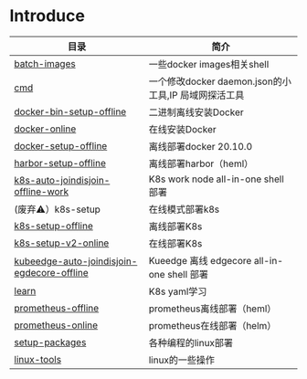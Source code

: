 # Introduce
| 目录                                                         | 简介                                                 |
| ------------------------------------------------------------ | ---------------------------------------------------- |
| [batch-images](https://github.com/Piwriw/k8s_example_tools/tree/master/batch-images) | 一些docker images相关shell                           |
| [cmd](https://github.com/Piwriw/k8s_example_tools/tree/master/cmd) | 一个修改docker daemon.json的小工具,IP 局域网探活工具 |
| [docker-bin-setup-offline](https://github.com/Piwriw/k8s_example_tools/tree/master/docker-bin-setup-offline) | 二进制离线安装Docker                                 |
| [docker-online](https://github.com/Piwriw/k8s_example_tools/tree/master/docker-online) | 在线安装Docker                                       |
| [docker-setup-offline](https://github.com/Piwriw/k8s_example_tools/tree/master/docker-setup-offline) | 离线部署docker 20.10.0                               |
| [harbor-setup-offline](https://github.com/Piwriw/k8s_example_tools/tree/master/harbor-setup-offline) | 离线部署harbor（heml）                               |
| [k8s-auto-joindisjoin-offline-work](https://github.com/Piwriw/k8s_example_tools/tree/master/k8s-auto-joindisjoin-offline-work) | K8s work node all-in-one shell部署                   |
| (废弃⚠️）k8s-setup                                            | 在线模式部署k8s                                      |
| [k8s-setup-offline](https://github.com/Piwriw/k8s_example_tools/tree/master/k8s-setup-offline) | 离线部署K8s                                          |
| [k8s-setup-v2-online](https://github.com/Piwriw/k8s_example_tools/tree/master/k8s-setup-v2-online) | 在线部署K8s                                          |
| [kubeedge-auto-joindisjoin-egdecore-offline](https://github.com/Piwriw/k8s_example_tools/tree/master/kubeedge-auto-joindisjoin-egdecore-offline) | Kueedge 离线 edgecore all-in-one shell 部署          |
| [learn](https://github.com/Piwriw/k8s_example_tools/tree/master/learn) | K8s yaml学习                                         |
| [prometheus-offline](https://github.com/Piwriw/k8s_example_tools/tree/master/prometheus-offline) | prometheus离线部署（heml）                           |
| [prometheus-online](https://github.com/Piwriw/k8s_example_tools/tree/master/prometheus-online) | prometheus在线部署（helm）                           |
| [setup-packages](https://github.com/Piwriw/k8s_example_tools/tree/master/setup-packages) | 各种编程的linux部署                                  |
| [linux-tools](https://github.com/Piwriw/k8s_example_tools/tree/master/linux-tools) | linux的一些操作                                      |